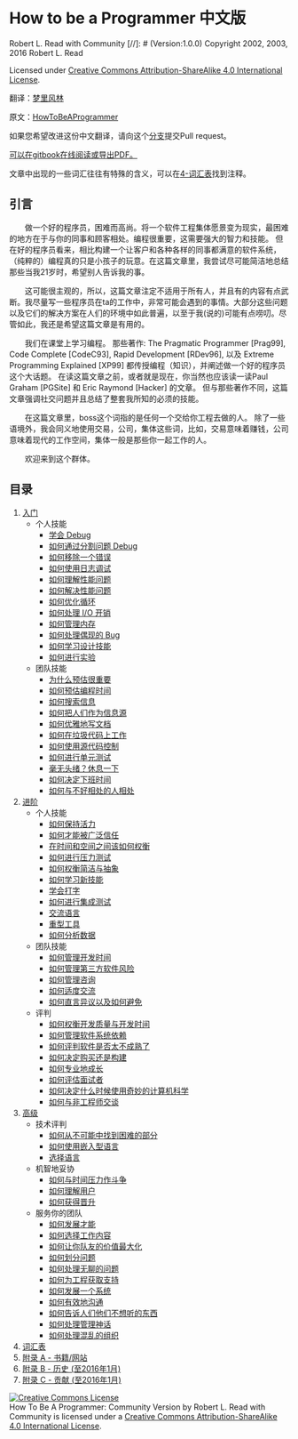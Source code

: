 # How to be a Programmer 中文版

Robert L. Read with Community \[//]: # (Version:1.0.0) Copyright 2002, 2003, 2016 Robert L. Read

Licensed under [Creative Commons Attribution-ShareAlike 4.0 International License](http://creativecommons.org/licenses/by-sa/4.0/).

翻译：[梦里风林](https://github.com/ahangchen)

原文：[HowToBeAProgrammer](https://github.com/braydie/HowToBeAProgrammer)

如果您希望改进这份中文翻译，请向这个[分支](https://github.com/ahangchen/HowToBeAProgrammer)提交Pull request。

[可以在gitbook在线阅读或导出PDF。](https://braydie.gitbooks.io/how-to-be-a-programmer/content/zh/index.html)

文章中出现的一些词汇往往有特殊的含义，可以在[4-词汇表](4-Glossary.md)找到注释。

## 引言

　　做一个好的程序员，困难而高尚。将一个软件工程集体愿景变为现实，最困难的地方在于与你的同事和顾客相处。编程很重要，这需要强大的智力和技能。 但在好的程序员看来，相比构建一个让客户和各种各样的同事都满意的软件系统，（纯粹的）编程真的只是小孩子的玩意。在这篇文章里，我尝试尽可能简洁地总结那些当我21岁时，希望别人告诉我的事。

　　这可能很主观的，所以，这篇文章注定不适用于所有人，并且有的内容有点武断。我尽量写一些程序员在ta的工作中，非常可能会遇到的事情。大部分这些问题以及它们的解决方案在人们的环境中如此普遍，以至于我(说的)可能有点唠叨。尽管如此，我还是希望这篇文章是有用的。

　　我们在课堂上学习编程。 那些著作: The Pragmatic Programmer \[Prag99], Code Complete \[CodeC93], Rapid Development \[RDev96], 以及 Extreme Programming Explained \[XP99] 都传授编程（知识），并阐述做一个好的程序员这个大话题。 在读这篇文章之前，或者就是现在，你当然也应该读一读Paul Graham \[PGSite] 和 Eric Raymond \[Hacker] 的文章。 但与那些著作不同，这篇文章强调社交问题并且总结了整套我所知的必须的技能。

　　在这篇文章里，boss这个词指的是任何一个交给你工程去做的人。 除了一些语境外，我会同义地使用交易，公司，集体这些词，比如，交易意味着赚钱，公司意味着现代的工作空间，集体一般是那些你一起工作的人。

　　欢迎来到这个群体。

## 目录

1. [入门](1-Beginner/)
   * 个人技能
     * [学会 Debug](1-Beginner/Personal-Skills/01-Learn-To-Debug.md)
     * [如何通过分割问题 Debug](1-Beginner/Personal-Skills/02-How-to-Debug-by-Splitting-the-Problem-Space.md)
     * [如何移除一个错误](1-Beginner/Personal-Skills/03-How-to-Remove-an-Error.md)
     * [如何使用日志调试](1-Beginner/Personal-Skills/04-How-to-Debug-Using-a-Log.md)
     * [如何理解性能问题](1-Beginner/Personal-Skills/05-How-to-Understand-Performance-Problems.md)
     * [如何解决性能问题](1-Beginner/Personal-Skills/06-How-to-Fix-Performance-Problems.md)
     * [如何优化循环](1-Beginner/Personal-Skills/07-How-to-Optimize-Loops.md)
     * [如何处理 I/O 开销](1-Beginner/Personal-Skills/08-How-to-Deal-with-IO-Expense.md)
     * [如何管理内存](1-Beginner/Personal-Skills/09-How-to-Manage-Memory.md)
     * [如何处理偶现的 Bug](1-Beginner/Personal-Skills/10-How-to-Deal-with-Intermittent-Bugs.md)
     * [如何学习设计技能](1-Beginner/Personal-Skills/11-How-to-Learn-Design-Skills.md)
     * [如何进行实验](1-Beginner/Personal-Skills/12-How-to-Conduct-Experiments.md)
   * 团队技能
     * [为什么预估很重要](1-Beginner/Team-Skills/01-Why-Estimation-is-Important.md)
     * [如何预估编程时间](1-Beginner/Team-Skills/02-How-to-Estimate-Programming-Time.md)
     * [如何搜索信息](1-Beginner/Team-Skills/03-How-to-Find-Out-Information.md)
     * [如何把人们作为信息源](1-Beginner/Team-Skills/04-How-to-Utilize-People-as-Information-Sources.md)
     * [如何优雅地写文档](1-Beginner/Team-Skills/05-How-to-Document-Wisely.md)
     * [如何在垃圾代码上工作](1-Beginner/Team-Skills/06-How-to-Work-with-Poor-Code.md)
     * [如何使用源代码控制](1-Beginner/Team-Skills/07-How-to-Use-Source-Code-Control.md)
     * [如何进行单元测试](1-Beginner/Team-Skills/08-How-to-Unit-Test.md)
     * [毫无头绪？休息一下](1-Beginner/Team-Skills/09-Take-Breaks-when-Stumped.md)
     * [如何决定下班时间](1-Beginner/Team-Skills/10-How-to-Recognize-When-to-Go-Home.md)
     * [如何与不好相处的人相处](1-Beginner/Team-Skills/11-How-to-Deal-with-Difficult-People.md)
2. [进阶](2-Intermediate/)
   * 个人技能
     * [如何保持活力](2-Intermediate/Personal-Skills/01-How-to-Stay-Motivated.md)
     * [如何才能被广泛信任](2-Intermediate/Personal-Skills/02-How-to-be-Widely-Trusted.md)
     * [在时间和空间之间该如何权衡](2-Intermediate/Personal-Skills/03-How-to-Tradeoff-Time-vs-Space.md)
     * [如何进行压力测试](2-Intermediate/Personal-Skills/04-How-to-Stress-Test.md)
     * [如何权衡简洁与抽象](2-Intermediate/Personal-Skills/05-How-to-Balance-Brevity-and-Abstraction.md)
     * [如何学习新技能](2-Intermediate/Personal-Skills/06-How-to-Learn-New-Skills.md)
     * [学会打字](2-Intermediate/Personal-Skills/07-Learn-to-Type.md)
     * [如何进行集成测试](2-Intermediate/Personal-Skills/08-How-to-Do-Integration-Testing.md)
     * [交流语言](2-Intermediate/Personal-Skills/09-Communication-Languages.md)
     * [重型工具](2-Intermediate/Personal-Skills/10-Heavy-Tools.md)
     * [如何分析数据](2-Intermediate/Personal-Skills/11-How-to-analyze-data.md)
   * 团队技能
     * [如何管理开发时间](2-Intermediate/Team-Skills/01-How-to-Manage-Development-Time.md)
     * [如何管理第三方软件风险](2-Intermediate/Team-Skills/02-How-to-Manage-Third-Party-Software-Risks.md)
     * [如何管理咨询](2-Intermediate/Team-Skills/03-How-to-Manage-Consultants.md)
     * [如何适度交流](2-Intermediate/Team-Skills/04-How-to-Communicate-the-Right-Amount.md)
     * [如何直言异议以及如何避免](2-Intermediate/Team-Skills/05-How-to-Disagree-Honestly-and-Get-Away-with-It.md)
   * 评判
     * [如何权衡开发质量与开发时间](2-Intermediate/Judgment/01-How-to-Tradeoff-Quality-Against-Development-Time.md)
     * [如何管理软件系统依赖](2-Intermediate/Judgment/02-How-to-Manage-Software-System-Dependence.md)
     * [如何评判软件是否太不成熟了](2-Intermediate/Judgment/03-How-to-Decide-if-Software-is-Too-Immature.md)
     * [如何决定购买还是构建](2-Intermediate/Judgment/04-How-to-Make-a-Buy-vs-Build-Decision.md)
     * [如何专业地成长](2-Intermediate/Judgment/05-How-to-Grow-Professionally.md)
     * [如何评估面试者](2-Intermediate/Judgment/06-How-to-Evaluate-Interviewees.md)
     * [如何决定什么时候使用奇妙的计算机科学](2-Intermediate/Judgment/07-How-to-Know-When-to-Apply-Fancy-Computer-Science.md)
     * [如何与非工程师交谈](2-Intermediate/Judgment/08-How-to-Talk-to-Non-Engineers.md)
3. [高级](3-Advanced/)
   * 技术评判
     * [如何从不可能中找到困难的部分](3-Advanced/Technical-Judgment/01-How-to-Tell-the-Hard-From-the-Impossible.md)
     * [如何使用嵌入型语言](3-Advanced/Technical-Judgment/02-How-to-Utilize-Embedded-Languages.md)
     * [选择语言](3-Advanced/Technical-Judgment/03-Choosing-Languages.md)
   * 机智地妥协
     * [如何与时间压力作斗争](3-Advanced/Compromising-Wisely/01-How-to-Fight-Schedule-Pressure.md)
     * [如何理解用户](3-Advanced/Compromising-Wisely/02-How-to-Understand-the-User.md)
     * [如何获得晋升](3-Advanced/Compromising-Wisely/03-How-to-Get-a-Promotion.md)
   * 服务你的团队
     * [如何发展才能](3-Advanced/Serving-Your-Team/01-How-to-Develop-Talent.md)
     * [如何选择工作内容](3-Advanced/Serving-Your-Team/02-How-to-Choose-What-to-Work-On.md)
     * [如何让你队友的价值最大化](3-Advanced/Serving-Your-Team/03-How-to-Get-the-Most-From-Your-Teammates.md)
     * [如何划分问题](3-Advanced/Serving-Your-Team/04-How-to-Divide-Problems-Up.md)
     * [如何处理无聊的问题](3-Advanced/Serving-Your-Team/05-How-to-Handle-Boring-Tasks.md)
     * [如何为工程获取支持](3-Advanced/Serving-Your-Team/06-How-to-Gather-Support-for-a-Project.md)
     * [如何发展一个系统](3-Advanced/Serving-Your-Team/07-How-to-Grow-a-System.md)
     * [如何有效地沟通](3-Advanced/Serving-Your-Team/08-How-to-Communicate-Well.md)
     * [如何告诉人们他们不想听的东西](3-Advanced/Serving-Your-Team/09-How-to-Tell-People-Things-They-Dont-Want-to-Hear.md)
     * [如何处理管理神话](3-Advanced/Serving-Your-Team/10-How-to-Deal-with-Managerial-Myths.md)
     * [如何处理混乱的组织](3-Advanced/Serving-Your-Team/11-How-to-Deal-with-Organizational-Chaos.md)
4. [词汇表](4-Glossary.md)
5. [附录 A - 书籍/网站](5-Bibliography.md)
6. [附录 B - 历史 (至2016年1月)](6-History.md)
7. [附录 C - 贡献 (至2016年1月)](7-Contributions.md)

[![Creative Commons License](https://i.creativecommons.org/l/by-sa/4.0/88x31.png)](http://creativecommons.org/licenses/by-sa/4.0/)\
How To Be A Programmer: Community Version by Robert L. Read with Community is licensed under a [Creative Commons Attribution-ShareAlike 4.0 International License](http://creativecommons.org/licenses/by-sa/4.0/).
